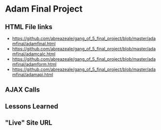# Adam Final Project

## HTML File links
+ <https://github.com/abreazeale/gang_of_5_final_project/blob/master/adamfinal/adamfinal.html>
+ <https://github.com/abreazeale/gang_of_5_final_project/blob/master/adamfinal/adamcalc.html>
+ <https://github.com/abreazeale/gang_of_5_final_project/blob/master/adamfinal/adamform.html>
+ <https://github.com/abreazeale/gang_of_5_final_project/blob/master/adamfinal/adamapi.html>

## AJAX Calls

## Lessons Learned

## "Live" Site URL
